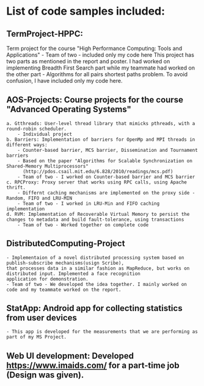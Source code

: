 List of code samples included:
==============================
## TermProject-HPPC: 
Term project for the course "High Performance Computing: Tools and Applications"
	- Team of two - included only my code here
	This project has two parts as mentioned in the report and poster. I had worked on implementing
    	Breadth First Search part while my teammate had worked on the other part - Algorithms for all 
    	pairs shortest paths problem. To avoid confusion, I have included only my code here.

## AOS-Projects: Course projects for the course "Advanced Operating Systems"
	a. Gtthreads: User-level thread library that mimicks pthreads, with a round-robin scheduler.
		- Individual project
	b. Barriers: Implementation of barriers for OpenMp and MPI threads in different ways:
		- Counter-based barrier, MCS barrier, Dissemination and Tournament barriers
		- Based on the paper "Algorithms for Scalable Synchronization on Shared-Memory Multiprocessors" 
		  (http://pdos.csail.mit.edu/6.828/2010/readings/mcs.pdf) 
		- Team of two - I worked on Counter-based barrier and MCS barrier
	c. RPCProxy: Proxy server that works using RPC calls, using Apache thrift. 
		- Differnt caching mechanisms are implemented on the proxy side - Random, FIFO and LRU-MIN
		- Team of two - I worked in LRU-Min and FIFO caching implementation
	d. RVM: Implementation of Recoverable Virtual Memory to persist the changes to metadata and build fault-tolerance, using transactions
		- Team of two - Worked together on complete code

##  DistributedComputing-Project
	- Implementaion of a novel distributed processing system based on publish-subscribe mechanisms(usign Scribe), 
	that processes data in a similar fashion as MapReduce, but works on distributed input. Implemented a face recognition
	application for demonstration.
	- Team of two - We developed the idea together. I mainly worked on code and my teammate worked on the report.

## StatApp: Android app for collecting statistics from user devices
	- This app is developed for the measurements that we are performing as part of my MS Project.

## Web UI development: Developed https://www.imaids.com/ for a part-time job (Design was given).

